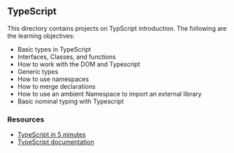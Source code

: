 ## TypeScript    
This directory contains projects on TypScript introduction. The following are the learning objectives:   
* Basic types in TypeScript
* Interfaces, Classes, and functions
* How to work with the DOM and Typescript
* Generic types
* How to use namespaces
* How to merge declarations
* How to use an ambient Namespace to import an external library
* Basic nominal typing with Typescript   

### Resources   
* [TypeScript in 5 minutes](https://www.typescriptlang.org/docs/handbook/typescript-in-5-minutes.html)  
* [TypeScript documentation](https://www.typescriptlang.org/docs/handbook/basic-types.html)   


